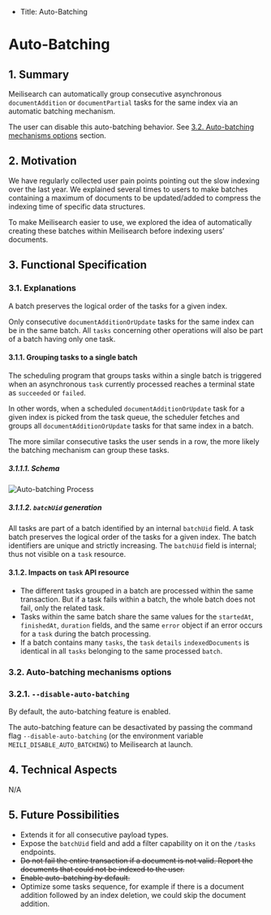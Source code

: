 - Title: Auto-Batching

# Auto-Batching

## 1. Summary

Meilisearch can automatically group consecutive asynchronous `documentAddition` or `documentPartial` tasks for the same index via an automatic batching mechanism.

The user can disable this auto-batching behavior. See [3.2. Auto-batching mechanisms options](#32-auto-batching-mechanisms-options) section.

## 2. Motivation

We have regularly collected user pain points pointing out the slow indexing over the last year. We explained several times to users to make batches containing a maximum of documents to be updated/added to compress the indexing time of specific data structures.

To make Meilisearch easier to use, we explored the idea of automatically creating these batches within Meilisearch before indexing users’ documents.

## 3. Functional Specification

### 3.1. Explanations

A batch preserves the logical order of the tasks for a given index.

Only consecutive `documentAdditionOrUpdate` tasks for the same index can be in the same batch. All `tasks` concerning other operations will also be part of a batch having only one task.

#### 3.1.1. Grouping tasks to a single batch

The scheduling program that groups tasks within a single batch is triggered when an asynchronous `task` currently processed reaches a terminal state as `succeeded` or `failed`.

In other words, when a scheduled `documentAdditionOrUpdate` task for a given index is picked from the task queue, the scheduler fetches and groups all `documentAdditionOrUpdate` tasks for that same index in a batch.

The more similar consecutive tasks the user sends in a row, the more likely the batching mechanism can group these tasks.

##### 3.1.1.1. Schema

![Auto-batching Process](https://user-images.githubusercontent.com/3692335/145787054-4cb07b5e-c80e-498a-8843-d0cc46329e9b.png)

##### 3.1.1.2. `batchUid` generation

All tasks are part of a batch identified by an internal `batchUid` field. A task batch preserves the logical order of the tasks for a given index. The batch identifiers are unique and strictly increasing. The `batchUid` field is internal; thus not visible on a `task` resource.

#### 3.1.2. Impacts on `task` API resource

- The different tasks grouped in a batch are processed within the same transaction. But if a task fails within a batch, the whole batch does not fail, only the related task.
- Tasks within the same batch share the same values for the `startedAt`, `finishedAt`, `duration` fields, and the same `error` object if an error occurs for a `task` during the batch processing.
- If a batch contains many `tasks`, the `task` `details` `indexedDocuments` is identical in all `tasks` belonging to the same processed `batch`.

### 3.2. Auto-batching mechanisms options

### 3.2.1. `--disable-auto-batching`

By default, the auto-batching feature is enabled.

The auto-batching feature can be desactivated by passing the command flag `--disable-auto-batching` (or the environment variable `MEILI_DISABLE_AUTO_BATCHING`) to Meilisearch at launch.

## 4. Technical Aspects
N/A

## 5. Future Possibilities

- Extends it for all consecutive payload types.
- Expose the `batchUid` field and add a filter capability on it on the `/tasks` endpoints.
- <s>Do not fail the entire transaction if a document is not valid. Report the documents that could not be indexed to the user.</s>
- <s>Enable auto-batching by default.</s>
- Optimize some tasks sequence, for example if there is a document addition followed by an index deletion, we could skip the document addition.

